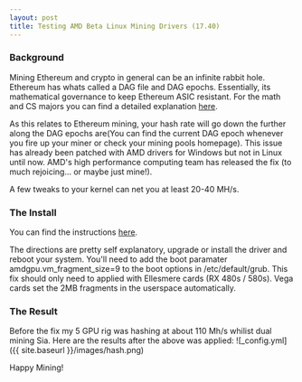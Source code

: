 ```yaml
---
layout: post
title: Testing AMD Beta Linux Mining Drivers (17.40)
---
```


### Background
Mining Ethereum and crypto in general can be an infinite rabbit hole. Ethereum has whats called a DAG file and DAG epochs. Essentially, its mathematical governance to keep Ethereum ASIC resistant. For the math and CS majors you can find a detailed explanation [here](https://ethereum.stackexchange.com/questions/1993/what-actually-is-a-dag/8883#8883).

As this relates to Ethereum mining, your hash rate will go down the further along the DAG epochs are(You can find the current DAG epoch whenever you fire up your miner or check your mining pools homepage). This issue has already been patched with AMD drivers for Windows but not in Linux until now. AMD's high performance computing team has released the fix (to much rejoicing... or maybe just mine!). 

A few tweaks to your kernel can net you at least 20-40 MH/s.


### The Install 
You can find the instructions [here](http://support.amd.com/en-us/kb-articles/Pages/AMDGPU-Pro-Beta-Mining-Driver-for-Linux-Release-Notes.aspx).

The directions are pretty self explanatory, upgrade or install the driver and reboot your system. You'll need to add the boot paramater amdgpu.vm_fragment_size=9 to the boot options in /etc/default/grub. This fix should only need to applied with Ellesmere cards (RX 480s / 580s). Vega cards set the 2MB fragments in the userspace automatically.  



### The Result
Before the fix my 5 GPU rig was hashing at about 110 Mh/s whilist dual mining Sia. Here are the results after the above was applied:
![_config.yml]({{ site.baseurl }}/images/hash.png)

Happy Mining!



